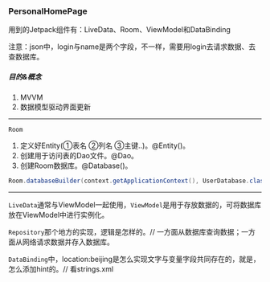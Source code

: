 ### PersonalHomePage

用到的Jetpack组件有：LiveData、Room、ViewModel和DataBinding

注意：json中，login与name是两个字段，不一样，需要用login去请求数据、去查数据库。

##### 目的&概念

1. MVVM
2. 数据模型驱动界面更新

---

`Room`

1. 定义好Entity(①表名 ②列名 ③主键..)。@Entity()。
2. 创建用于访问表的Dao文件。@Dao。
3. 创建Room数据库。@Database()。

```java
Room.databaseBuilder(context.getApplicationContext(), UserDatabase.class, DATABASE_NAME).build();
```

---

`LiveData`通常与ViewModel一起使用，`ViewModel`是用于存放数据的，可将数据库放在ViewModel中进行实例化。

`Repository`那个地方的实现，逻辑是怎样的。// 一方面从数据库查询数据；一方面从网络请求数据并存入数据库。

`DataBinding`中，location:beijing是怎么实现文字与变量字段共同存在的，就是，怎么添加hint的。// 看strings.xml
